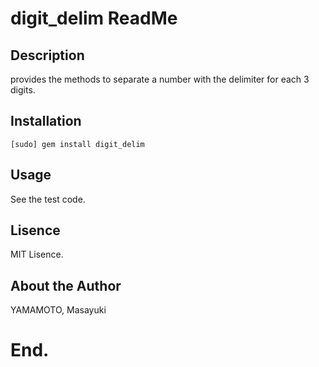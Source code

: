 # digit_delim ReadMe

## Description

provides the methods to separate a number with the delimiter for each 3 digits.

## Installation

```
[sudo] gem install digit_delim
```

## Usage

See the test code.

## Lisence
MIT Lisence.

## About the Author
YAMAMOTO, Masayuki


# End.
